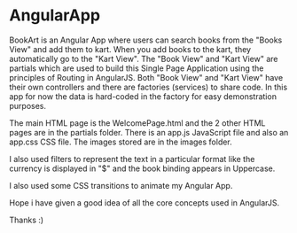 # AngularApp
BookArt is an Angular App where users can search books from the "Books View" and add them to kart. 
When you add books to the kart, they automatically go to the "Kart View".
The "Book View" and "Kart View" are partials which are used to build this Single Page Application using the principles of
Routing in AngularJS.
Both "Book View" and "Kart View" have their own controllers and there are factories (services) to share code.
In this app for now the data is hard-coded in the factory for easy demonstration purposes.

The main HTML page is the WelcomePage.html and the 2 other HTML pages are in the partials folder.
There is an app.js JavaScript file and also an app.css CSS file. The images stored are in the images folder.

I also used filters to represent the text in a particular format like the currency is displayed in "$" and the book
binding appears in Uppercase.

I also used some CSS transitions to animate my Angular App.

Hope i have given a good idea of all the core concepts used in AngularJS.

Thanks :)
